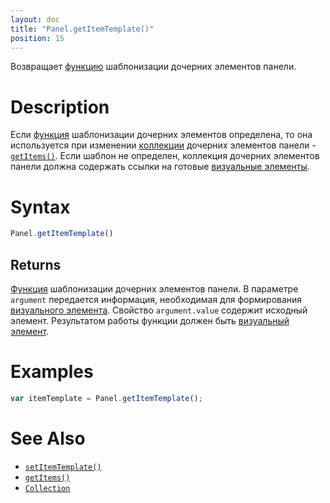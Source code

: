 ```yaml
---
layout: doc
title: "Panel.getItemTemplate()"
position: 15
---
```


Возвращает [функцию](../../../KeyConcepts/Script/) шаблонизации дочерних элементов панели.

# Description

Если [функция](../../../KeyConcepts/Script/) шаблонизации дочерних элементов определена, то она
используется при изменении [коллекции](../../../KeyConcepts/Collection/) дочерних элементов панели -
[`getItems()`](../Panel.getItems/). Если шаблон не определен, коллекция дочерних элементов панели
должна содержать ссылки на готовые [визуальные элементы](../../../KeyConcepts/Element/).

# Syntax

```js
Panel.getItemTemplate()
```

## Returns

[Функция](../../../KeyConcepts/Script/) шаблонизации дочерних элементов панели. В параметре `argument`
передается информация, необходимая для формирования [визуального элемента](../../../KeyConcepts/Element/).
Свойство `argument.value` содержит исходный элемент. Результатом работы функции должен быть [визуальный
элемент](../../../KeyConcepts/Element/).

# Examples

```js
var itemTemplate = Panel.getItemTemplate();
```

# See Also

* [`setItemTemplate()`](../Panel.setItemTemplate/)
* [`getItems()`](../Panel.getItems/)
* [`Collection`](../../../KeyConcepts/Collection/)
